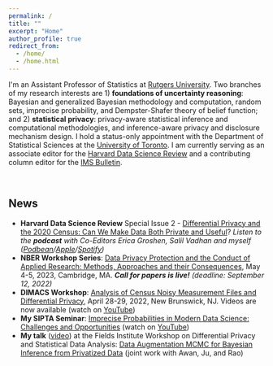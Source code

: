 ```yaml
---
permalink: /
title: ""
excerpt: "Home"
author_profile: true
redirect_from:
  - /home/
  - /home.html
---
```



I'm an Assistant Professor of Statistics at [Rutgers University](https://www.stat.rutgers.edu/people-pages/faculty/people/403-robin-gong). Two branches of my research interests are 1) **foundations of uncertainty reasoning**: Bayesian and generalized Bayesian methodology and computation, random sets, imprecise probability, and Dempster-Shafer theory of belief function; and 2) **statistical privacy**: privacy-aware statistical inference and computational methodologies, and inference-aware privacy and disclosure mechanism design. I hold a status-only appointment with the Department of Statistical Sciences at the [University of Toronto](https://www.statistics.utoronto.ca/people/directories/all-faculty/ruobin-gong). I am currently serving as an associate editor for the [Harvard Data Science Review](https://hdsr.mitpress.mit.edu) and a contributing column editor for the [IMS Bulletin](https://imstat.org/about-the-ims-bulletin/).


<br>

## News

* **Harvard Data Science Review** Special Issue 2 - [Differential Privacy and the 2020 Census: Can We Make Data Both Private and Useful](https://hdsr.mitpress.mit.edu/specialissue2)?  _Listen to the **podcast** with Co-Editors Erica Groshen, Salil Vadhan and myself ([Podbean](https://hdsr.podbean.com/e/differential-privacy-for-the-2020-us-census-can-we-make-data-both-private-and-useful-part-1/)/[Apple](https://podcasts.apple.com/us/podcast/differential-privacy-for-the-2020-u-s-census-can-we/id1558728983?i=1000571597321)/[Spotify](https://open.spotify.com/episode/4A9ahGLv5r58LJX8Alxg19))_
* **NBER Workshop Series**: [Data Privacy Protection and the Conduct of Applied Research: Methods, Approaches and their Consequences](https://www.nber.org/data-privacy-protection-and-conduct-applied-research-methods-approaches-and-their-consequences), May 4-5, 2023, Cambridge, MA. _**Call for papers is live!** (deadline: September 12, 2022)_
* **DIMACS Workshop**: [Analysis of Census Noisy Measurement Files and Differential Privacy](http://dimacs.rutgers.edu/events/details?eID=2038), April 28-29, 2022, New Brunswick, NJ. Videos are now available (watch on [YouTube](https://www.youtube.com/playlist?list=PLKVCRT3MRed733-w2Lo2yvCAkac9zdIVj))
* **My SIPTA Seminar**: [Imprecise Probabilities in Modern Data Science: Challenges and Opportunities](https://sipta.org/events/sipta-seminars/) (watch on [YouTube](https://www.youtube.com/watch?v=rNVWyG-0XgA))
* **My talk** ([video](http://www.fields.utoronto.ca/talks/Data-Augmentation-MCMC-Bayesian-Inference-Privatized-Data)) at the Fields Institute Workshop on Differential Privacy and Statistical Data Analysis: [Data Augmentation MCMC for Bayesian Inference from Privatized Data](https://ruobingong.github.io/publication/2022-06-01-DAMCMC) (joint work with Awan, Ju, and Rao)

